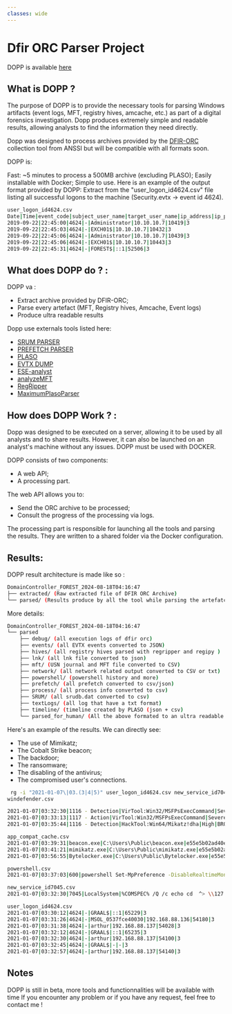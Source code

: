 ```yaml
---
classes: wide
---
```


# Dfir ORC Parser Project

DOPP is available [here](https://github.com/youhgo/DOPP)

## What is DOPP ?

The purpose of DOPP is to provide the necessary tools for parsing Windows artifacts (event logs, MFT, registry hives, amcache, etc.) as part of a digital forensics investigation.
Dopp produces extremely simple and readable results, allowing analysts to find the information they need directly.

Dopp was designed to process archives provided by the [DFIR-ORC](https://github.com/dfir-orc) collection tool from ANSSI but will be compatible with all formats soon.

DOPP is:

Fast: ~5 minutes to process a 500MB archive (excluding PLASO);
Easily installable with Docker;
Simple to use.
Here is an example of the output format provided by DOPP:
Extract from the "user_logon_id4624.csv" file listing all successful logons to the machine (Security.evtx -> event id 4624).

```bash
user_logon_id4624.csv
Date|Time|event_code|subject_user_name|target_user_name|ip_address|ip_port|logon_type
2019-09-22|22:45:00|4624|-|Administrator|10.10.10.7|10419|3
2019-09-22|22:45:03|4624|-|EXCH01$|10.10.10.7|10432|3
2019-09-22|22:45:06|4624|-|Administrator|10.10.10.7|10439|3
2019-09-22|22:45:06|4624|-|EXCH01$|10.10.10.7|10443|3
2019-09-22|22:45:31|4624|-|FOREST$|::1|52506|3
```

## What does DOPP do ? :

DOPP va : 
* Extract archive provided by DFIR-ORC;
* Parse every artefact (MFT, Registry hives, Amcache, Event logs)
* Produce ultra readable results

Dopp use externals tools listed here: 

* [SRUM PARSER](https://github.com/MarkBaggett/srum-dump)
* [PREFETCH PARSER](http://www.505forensics.com)
* [PLASO](https://github.com/log2timeline/plaso)
* [EVTX DUMP](https://github.com/0xrawsec/golang-evtx)
* [ESE-analyst](https://github.com/MarkBaggett/ese-analyst)
* [analyzeMFT](https://github.com/rowingdude/analyzeMFT)
* [RegRipper](https://github.com/keydet89/RegRipper3.0)
* [MaximumPlasoParser](https://github.com/youhgo/maximumPlasoTimelineParser)

## How does DOPP Work ? :

Dopp was designed to be executed on a server, allowing it to be used by all analysts and to share results. However, it can also be launched on an analyst's machine without any issues. DOPP must be used with DOCKER.

DOPP consists of two components:

* A web API;
* A processing part.

The web API allows you to:

* Send the ORC archive to be processed;
* Consult the progress of the processing via logs.

The processing part is responsible for launching all the tools and parsing the results. They are written to a shared folder via the Docker configuration.



## Results:

DOPP result architecture is made like so : 

```bash
DomainController_FOREST_2024-08-18T04:16:47
├── extracted/ (Raw extracted file of DFIR ORC Archive)
└── parsed/ (Results produce by all the tool while parsing the artefatcs)
```

More details: 

```bash
DomainController_FOREST_2024-08-18T04:16:47
└── parsed
    ├── debug/ (all execution logs of dfir orc)
    ├── events/ (all EVTX events converted to JSON)
    ├── hives/ (all registry hives parsed with regripper and regipy )
    ├── lnk/ (all lnk file converted to json)
    ├── mft/ (USN journal and MFT file converted to CSV)
    ├── network/ (all network related output converted to CSV or txt)
    ├── powershell/ (powershell history and more)
    ├── prefetch/ (all prefetch converted to csv/json)
    ├── process/ (all process info converted to csv)
    ├── SRUM/ (all srudb.dat converted to csv)
    ├── textLogs/ (all log that have a txt format)
    ├── timeline/ (timeline created by PLASO (json + csv)
    └── parsed_for_human/ (All the above formated to an ultra readable format)
```

Here's an example of the results. We can directly see:

* The use of Mimikatz;
* The Cobalt Strike beacon;
* The backdoor;
* The ransomware;
* The disabling of the antivirus;
* The compromised user's connections.


```bash
 rg -i "2021-01-07\|03.(3|4|5)" user_logon_id4624.csv new_service_id7045.csv amcache.csv app_compat_cache.csv powershell.csv windefender.csv 
windefender.csv

2021-01-07|03:32:30|1116 - Detection|VirTool:Win32/MSFPsExecCommand|Severe|NT AUTHORITY\SYSTEM|Unknown|CmdLine:_C:\Windows\System32\cmd.exe /Q /c echo cd ^> \\127.0.0.1\C$\__output 2^>^&1 > C:\Windows\TEMP\execute.bat & C:\Windows\system32\cmd.exe /Q /c C:\Windows\TEMP\execute.bat & del C:\Windows\TEMP\execute.bat|Not Applicable
2021-01-07|03:33:13|1117 - Action|VirTool:Win32/MSFPsExecCommand|Severe|NT AUTHORITY\SYSTEM|Unknown|Remove
2021-01-07|03:35:44|1116 - Detection|HackTool:Win64/Mikatz!dha|High|BROCELIANDE\arthur|C:\Users\Public\beacon.exe|file:_C:\Users\Public\mimikatz.exe|Not Applicable

app_compat_cache.csv
2021-01-07|03:39:31|beacon.exe|C:\Users\Public\beacon.exe|e55e5b02ad40e9846a3cd83b00eec225fb98781c6f58a19697bf66a586f77672
2021-01-07|03:41:21|mimikatz.exe|C:\Users\Public\mimikatz.exe|e55e5b02ad40e9846a3cd83b00eec225fb98781c6f58a19697bf66a586f77672
2021-01-07|03:56:55|Bytelocker.exe|C:\Users\Public\Bytelocker.exe|e55e5b02ad40e9846a3cd83b00eec225fb98781c6f58a19697bf66a586f77672

powershell.csv
2021-01-07|03:37:03|600|powershell Set-MpPreference -DisableRealtimeMonitoring $true; Get-MpComputerStatus

new_service_id7045.csv
2021-01-07|03:32:30|7045|LocalSystem|%COMSPEC% /Q /c echo cd  ^> \\127.0.0.1\C$\__output 2^>^&1 > %TEMP%\execute.bat & %COMSPEC% /Q /c %TEMP%\execute.bat & del %TEMP%\execute.bat|BTOBTO

user_logon_id4624.csv
2021-01-07|03:30:12|4624|-|GRAAL$|::1|65229|3
2021-01-07|03:31:26|4624|-|MSOL_0537fce40030|192.168.88.136|54180|3
2021-01-07|03:31:38|4624|-|arthur|192.168.88.137|54028|3
2021-01-07|03:32:12|4624|-|GRAAL$|::1|65235|3
2021-01-07|03:32:30|4624|-|arthur|192.168.88.137|54100|3
2021-01-07|03:32:45|4624|-|GRAAL$|-|-|3
2021-01-07|03:32:57|4624|-|arthur|192.168.88.137|54140|3
```




## Notes

DOPP is still in beta, more tools and functionnalities will be available with time
If you encounter any problem or if you have any request, feel free to contact me !








